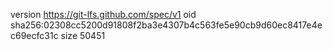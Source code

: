 version https://git-lfs.github.com/spec/v1
oid sha256:02308cc5200d91808f2ba3e4307b4c563fe5e90cb9d60ec8417e4ec69ecfc31c
size 50451
